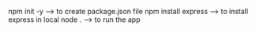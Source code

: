 npm init -y  --> to create package.json file
npm install express --> to install express in local
node . --> to run the app